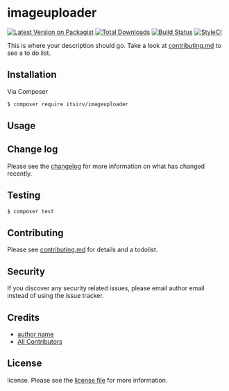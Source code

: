 # imageuploader

[![Latest Version on Packagist][ico-version]][link-packagist]
[![Total Downloads][ico-downloads]][link-downloads]
[![Build Status][ico-travis]][link-travis]
[![StyleCI][ico-styleci]][link-styleci]

This is where your description should go. Take a look at [contributing.md](contributing.md) to see a to do list.

## Installation

Via Composer

``` bash
$ composer require itsirv/imageuploader
```

## Usage

## Change log

Please see the [changelog](changelog.md) for more information on what has changed recently.

## Testing

``` bash
$ composer test
```

## Contributing

Please see [contributing.md](contributing.md) for details and a todolist.

## Security

If you discover any security related issues, please email author email instead of using the issue tracker.

## Credits

- [author name][link-author]
- [All Contributors][link-contributors]

## License

license. Please see the [license file](license.md) for more information.

[ico-version]: https://img.shields.io/packagist/v/itsirv/imageuploader.svg?style=flat-square
[ico-downloads]: https://img.shields.io/packagist/dt/itsirv/imageuploader.svg?style=flat-square
[ico-travis]: https://img.shields.io/travis/itsirv/imageuploader/master.svg?style=flat-square
[ico-styleci]: https://styleci.io/repos/12345678/shield

[link-packagist]: https://packagist.org/packages/itsirv/imageuploader
[link-downloads]: https://packagist.org/packages/itsirv/imageuploader
[link-travis]: https://travis-ci.org/itsirv/imageuploader
[link-styleci]: https://styleci.io/repos/12345678
[link-author]: https://github.com/itsirv
[link-contributors]: ../../contributors
